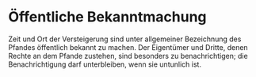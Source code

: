 # Öffentliche Bekanntmachung

Zeit und Ort der Versteigerung sind unter allgemeiner Bezeichnung des Pfandes öffentlich bekannt zu machen. Der Eigentümer und Dritte, denen Rechte an dem Pfande zustehen, sind besonders zu benachrichtigen; die Benachrichtigung darf unterbleiben, wenn sie untunlich ist.